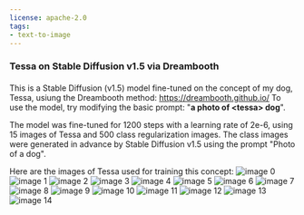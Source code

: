 ```yaml
---
license: apache-2.0
tags:
- text-to-image
---
```

### Tessa on Stable Diffusion v1.5 via Dreambooth
####
This is a Stable Diffusion (v1.5) model fine-tuned on the concept of my dog, Tessa, usiung the Dreambooth method: https://dreambooth.github.io/
To use the model, try modifying the basic prompt: \"**a photo of \<tessa\> dog**\".

The model was fine-tuned for 1200 steps with a learning rate of 2e-6, using 15 images of Tessa and 500 class regularization images.  The class images were generated in advance by Stable Diffusion v1.5 using the prompt "Photo of a dog".

Here are the images of Tessa used for training this concept:
![image 0](https://huggingface.co/etweedy/tessa3/resolve/main/concept_images/13.jpeg)
        ![image 1](https://huggingface.co/etweedy/tessa3/resolve/main/concept_images/14.jpeg)
        ![image 2](https://huggingface.co/etweedy/tessa3/resolve/main/concept_images/10.jpeg)
        ![image 3](https://huggingface.co/etweedy/tessa3/resolve/main/concept_images/5.jpeg)
        ![image 4](https://huggingface.co/etweedy/tessa3/resolve/main/concept_images/6.jpeg)
        ![image 5](https://huggingface.co/etweedy/tessa3/resolve/main/concept_images/8.jpeg)
        ![image 6](https://huggingface.co/etweedy/tessa3/resolve/main/concept_images/2.jpeg)
        ![image 7](https://huggingface.co/etweedy/tessa3/resolve/main/concept_images/9.jpeg)
        ![image 8](https://huggingface.co/etweedy/tessa3/resolve/main/concept_images/12.jpeg)
        ![image 9](https://huggingface.co/etweedy/tessa3/resolve/main/concept_images/3.jpeg)
        ![image 10](https://huggingface.co/etweedy/tessa3/resolve/main/concept_images/11.jpeg)
        ![image 11](https://huggingface.co/etweedy/tessa3/resolve/main/concept_images/4.jpeg)
        ![image 12](https://huggingface.co/etweedy/tessa3/resolve/main/concept_images/1.jpeg)
        ![image 13](https://huggingface.co/etweedy/tessa3/resolve/main/concept_images/7.jpeg)
        ![image 14](https://huggingface.co/etweedy/tessa3/resolve/main/concept_images/0.jpeg)